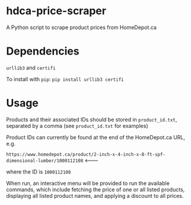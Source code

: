 # hdca-price-scraper
A Python script to scrape product prices from HomeDepot.ca

# Dependencies

`urllib3` and `certifi`

To install with `pip`: `pip install urllib3 certifi`

# Usage

Products and their associated IDs should be stored in `product_id.txt`, separated by a comma (see `product_id.txt` for examples)

Product IDs can currently be found at the end of the HomeDepot.ca URL, e.g.

`https://www.homedepot.ca/product/2-inch-x-4-inch-x-8-ft-spf-dimensional-lumber/1000112108` <---

where the ID is `1000112108`

When run, an interactive menu will be provided to run the available commands, which include fetching the price of one or all listed products, displaying all listed product names, and applying a discount to all prices. 
